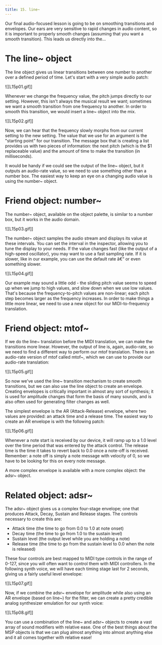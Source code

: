 ```yaml
---
title: 15. line~
---
```

Our final audio-focused lesson is going to be on smoothing transitions and envelopes. Our ears are very sensitive to rapid changes in audio content, so it is important to properly smooth changes (assuming that you want a smooth transition). This leads us directly into the...

# The line~ object

The line object gives us linear transitions between one number to another over a defined period of time. Let's start with a very simple audio patch:

![[L15p01.gif]]

Whenever we change the frequency value, the pitch jumps directly to our setting. However, this isn't always the musical result we want; sometimes we want a smooth transition from one frequency to another. In order to smooth this transition, we would insert a line~ object into the mix.

![[L15p02.gif]]

Now, we can hear that the frequency slowly morphs from our current setting to the new setting. The value that we use for an argument is the "starting point" for our transition. The message box that is creating a list provides us with two pieces of information: the next pitch (which is the $1 replaceable value) and the amount of time to make the transition (in milliseconds).

It would be handy if we could see the output of the line~ object, but it outputs an audio-rate value, so we need to use something other than a number box. The easiest way to keep an eye on a changing audio value is using the number~ object.

# Friend object: number~

The number~ object, available on the object palette, is similar to a number box, but it works in the audio domain.

![[L15p03.gif]]

The number~ object samples the audio stream and displays its value at these intervals. You can set the interval in the inspector, allowing you to tune the display to your needs. If the value changes fast (like the output of a high-speed oscillator), you may want to use a fast sampling rate. If it is slower, like in our example, you can use the default rate â€“ or even something slower.

![[L15p04.gif]]

Our example may sound a little odd - the sliding pitch value seems to speed up when we jump to high values, and slow down when we use low values. That's because the frequency-to-pitch values are non-linear; each pitch step becomes larger as the frequency increases. In order to make things a little more linear, we need to use a new object for our MIDI-to-frequency translation.

# Friend object: mtof~

If we do the line~ translation before the MIDI translation, we can make the transitions more linear. However, the output of line is, again, audio-rate, so we need to find a different way to perform our mtof translation. There is an audio-rate version of mtof called mtof~, which we can use to provide our audio-rate translation:

![[L15p05.gif]]

So now we've used the line~ transition mechanism to create smooth transitions, but we can also use the line object to create an envelope. Creating envelopes is critically important in almost any sort of synthesis; it is used for amplitude changes that form the basis of many sounds, and is also often used for generating filter changes as well.

The simplest envelope is the AR (Attack-Release) envelope, where two values are provided: an attack time and a release time. The easiest way to create an AR envelope is with the following patch:

![[L15p06.gif]]

Whenever a note start is received by our device, it will ramp up to a 1.0 level over the time period that was entered by the attack control. The release time is the time it takes to revert back to 0.0 once a note-off is received. Remember: a note off is simply a note message with velocity of 0, so we have to be looking for this on every note message.

A more complex envelope is available with a more complex object: the adsr~ object.

# Related object: adsr~

The adsr~ object gives us a complex four-stage envelope; one that produces Attack, Decay, Sustain and Release stages. The controls necessary to create this are:

- Attack time (the time to go from 0.0 to 1.0 at note onset)
- Decay time (the time to go from 1.0 to the sustain level)
- Sustain level (the output level while you are holding a note)
- Release time (the time to go from the sustain level to 0.0 when the note is released)

These four controls are best mapped to MIDI type controls in the range of 0-127, since you will often want to control them with MIDI controllers. In the following synth voice, we will have each timing stage last for 2 seconds, giving us a fairly useful level envelope:

![[L15p07.gif]]

Now, if we combine the adsr~ envelope for amplitude while also using an AR envelope (based on line~) for the filter, we can create a pretty credible analog synthesizer emulation for our synth voice:

![[L15p08.gif]]

You can use a combination of the line~ and adsr~ objects to create a vast array of sound modifiers with relative ease. One of the best things about the MSP objects is that we can plug almost anything into almost anything else and it all comes together with relative ease!